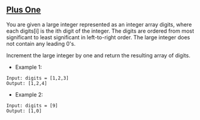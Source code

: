 ## [Plus One](https://leetcode.com/problems/plus-one/)
You are given a large integer represented as an integer array digits, where each digits[i] is the ith digit of the integer. The digits are ordered from most significant to least significant in left-to-right order. The large integer does not contain any leading 0's.

Increment the large integer by one and return the resulting array of digits.


- Example 1:

```
Input: digits = [1,2,3]
Output: [1,2,4]
```

- Example 2:
```
Input: digits = [9]
Output: [1,0]
```
